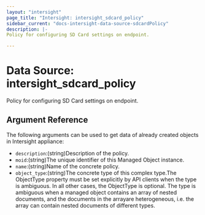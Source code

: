 ```yaml
---
layout: "intersight"
page_title: "Intersight: intersight_sdcard_policy"
sidebar_current: "docs-intersight-data-source-sdcardPolicy"
description: |-
Policy for configuring SD Card settings on endpoint.

---
```


# Data Source: intersight_sdcard_policy
Policy for configuring SD Card settings on endpoint.

## Argument Reference
The following arguments can be used to get data of already created objects in Intersight appliance:
* `description`:(string)Description of the policy.
* `moid`:(string)The unique identifier of this Managed Object instance.
* `name`:(string)Name of the concrete policy.
* `object_type`:(string)The concrete type of this complex type.The ObjectType property must be set explicitly by API clients when the type is ambiguous. In all other cases, the ObjectType is optional. The type is ambiguous when a managed object contains an array of nested documents, and the documents in the arrayare heterogeneous, i.e. the array can contain nested documents of different types.
